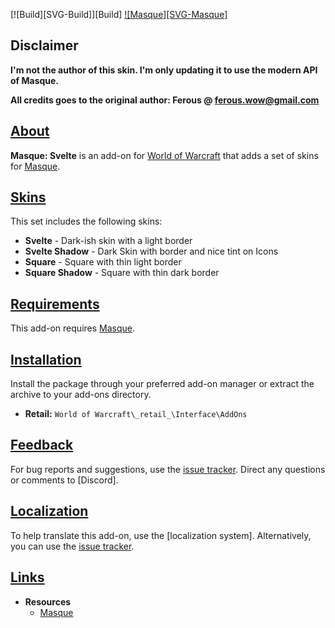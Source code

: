 <a name="Top"></a>
[![Build][SVG-Build]][Build]
[![Masque][SVG-Masque]][Masque]

## Disclaimer

**I'm not the author of this skin. I'm only updating it to use the modern API of Masque.**

**All credits goes to the original author: Ferous @ ferous.wow@gmail.com**

## [About][Top]

**Masque: Svelte** is an add-on for [World of Warcraft](https://worldofwarcraft.com "World of Warcraft") that adds a set of skins for [Masque].

## [Skins][Top]

This set includes the following skins:

- **Svelte** - Dark-ish skin with a light border
- **Svelte Shadow** - Dark Skin with border and nice tint on Icons
- **Square** - Square with thin light border
- **Square Shadow** - Square with thin dark border

## [Requirements][Top]

This add-on requires [Masque].

## [Installation][Top]

Install the package through your preferred add-on manager or extract the archive to your add-ons directory.

- **Retail:** `World of Warcraft\_retail_\Interface\AddOns`

## [Feedback][Top]

For bug reports and suggestions, use the [issue tracker]. Direct any questions or comments to [Discord].

## [Localization][Top]

To help translate this add-on, use the [localization system]. Alternatively, you can use the [issue tracker].

## [Links][Top]

- **Resources**
  - [Masque][Masque]

[//]: # "Links"
[Top]: #Top "Top of the Page"
[Masque]: https://github.com/SFX-WoW/Masque "Download Masque"
[Issue Tracker]: https://github.com/Skullcan/Masque_Svelte/issues "Report an Issue"
[GitHub]: https://github.com/Skullcan/Masque_Svelte "View on GitHub"
[//]: # "Images"

